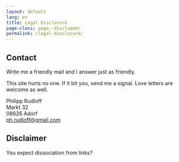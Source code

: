 ```yaml
---
layout: default
lang: en
title: Legal Disclosure
page-class: page--disclaimer
permalink: /legal-disclosure/
---
```

## Contact

Write me a friendly mail and I answer just as friendly.

This site hurts no one. If it bit you, send me a signal. Love letters are welcome as well.

Philipp Rudloff<br>
Markt 32<br>
08626 Adorf<br>
[ph.rudloff@gmail.com](mailto:phrudloff@gmail.com)

## Disclaimer

You expect dissociation from links?
